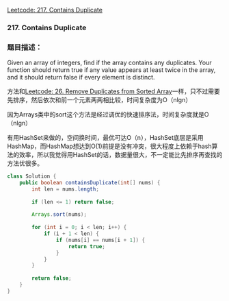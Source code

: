 [Leetcode: 217. Contains Duplicate](https://leetcode.com/problems/contains-duplicate/description/)
### 217. Contains Duplicate
### 题目描述：

Given an array of integers, find if the array contains any duplicates. Your function should return true if any value appears at least twice in the array, and it should return false if every element is distinct.

方法和[Leetcode: 26. Remove Duplicates from Sorted Array](https://leetcode.com/problems/remove-duplicates-from-sorted-array/description/)一样，只不过需要先排序，然后依次和前一个元素两两相比较，时间复杂度为O（nlgn）

因为Arrays类中的sort这个方法是经过调优的快速排序法，时间复杂度就是O（nlgn）

有用HashSet来做的，空间换时间，最优可达O（n），HashSet底层是采用HashMap，而HashMap想达到O(1)前提是没有冲突，很大程度上依赖于hash算法的效率，所以我觉得用HashSet的话，数据量很大，不一定能比先排序再查找的方法优很多。

```java
class Solution {
    public boolean containsDuplicate(int[] nums) {
        int len = nums.length;
        
        if (len <= 1) return false;
        
        Arrays.sort(nums);
        
        for (int i = 0; i < len; i++) {
            if (i + 1 < len) {
                if (nums[i] == nums[i + 1]) {
                    return true;
                }
            }
        }
        
        return false;
    }
}
```